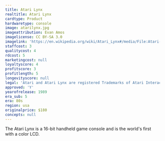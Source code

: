 ```yaml
---
title: Atari Lynx
realtitle: Atari Lynx
cardtype: Product
hardwaretype: console
image: atarilynx.jpg
imageattribution: Evan Amos
imagelicense: CC BY-SA 3.0
imagelink: 'https://en.wikipedia.org/wiki/Atari_Lynx#/media/File:Atari-Lynx-I-Handheld.jpg'
staffcost: 3
qualitycost: 4
rdcost: 5
marketingcost: null
loyaltyscore: 4
profitscore: 3
profitlength: 5
longevityscore: null
legal: 'Atari and Atari Lynx are registered Trademarks of Atari Interactive, Inc'
approved: 'Y'
yearofrelease: 1989
era_sub: 5
era: 80s
region: usa
originalprice: $180
concepts: null
---
```


The Atari Lynx is a 16-bit handheld game console and is the world's first with a color LCD.
